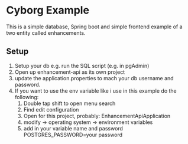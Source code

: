 # Cyborg Example
This is a simple database, Spring boot and simple frontend example of a two entity called enhancements.

## Setup 
1. Setup your db e.g. run the SQL script (e.g. in pgAdmin)
2. Open up enhancement-api as its own project
3. update the application.properties to mach your db username and password. 
4. If you want to use the env variable like i use in this example do the following:
   1. Double tap shift to open menu search
   2. Find edit configuration
   3. Open for this project, probably: EnhancementApiApplication
   4. modify -> operating system -> environment variables
   5. add in your variable name and password POSTGRES_PASSWORD=your password